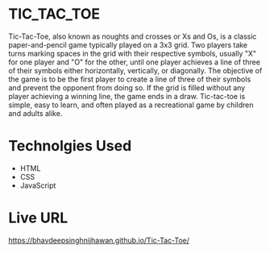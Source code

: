 # TIC_TAC_TOE

Tic-Tac-Toe, also known as noughts and crosses or Xs and Os, is a classic paper-and-pencil game typically played on a 3x3 grid. Two players take turns marking spaces in the grid with their respective symbols, usually "X" for one player and "O" for the other, until one player achieves a line of three of their symbols either horizontally, vertically, or diagonally. The objective of the game is to be the first player to create a line of three of their symbols and prevent the opponent from doing so. If the grid is filled without any player achieving a winning line, the game ends in a draw. Tic-tac-toe is simple, easy to learn, and often played as a recreational game by children and adults alike.

# Technolgies Used

- HTML
- CSS
- JavaScript

# Live URL

https://bhavdeepsinghnijhawan.github.io/Tic-Tac-Toe/
